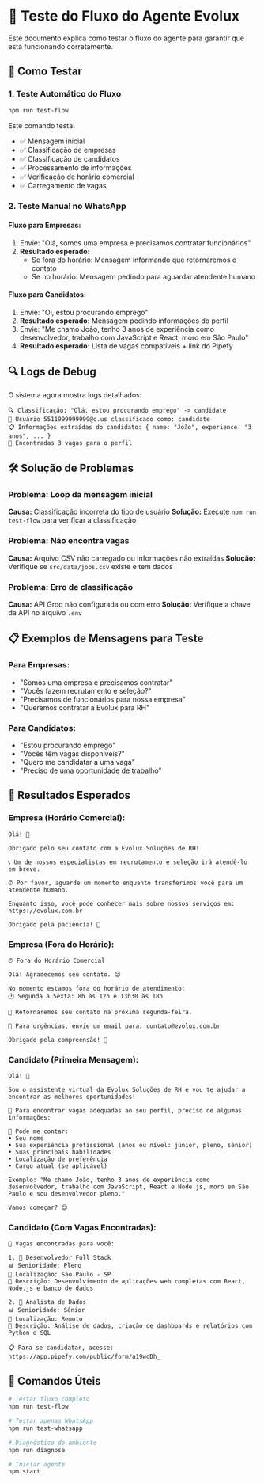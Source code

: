 # 🧪 Teste do Fluxo do Agente Evolux

Este documento explica como testar o fluxo do agente para garantir que está funcionando corretamente.

## 🚀 Como Testar

### 1. Teste Automático do Fluxo
```bash
npm run test-flow
```

Este comando testa:
- ✅ Mensagem inicial
- ✅ Classificação de empresas
- ✅ Classificação de candidatos
- ✅ Processamento de informações
- ✅ Verificação de horário comercial
- ✅ Carregamento de vagas

### 2. Teste Manual no WhatsApp

#### **Fluxo para Empresas:**
1. Envie: "Olá, somos uma empresa e precisamos contratar funcionários"
2. **Resultado esperado:**
   - Se fora do horário: Mensagem informando que retornaremos o contato
   - Se no horário: Mensagem pedindo para aguardar atendente humano

#### **Fluxo para Candidatos:**
1. Envie: "Oi, estou procurando emprego"
2. **Resultado esperado:** Mensagem pedindo informações do perfil
3. Envie: "Me chamo João, tenho 3 anos de experiência como desenvolvedor, trabalho com JavaScript e React, moro em São Paulo"
4. **Resultado esperado:** Lista de vagas compatíveis + link do Pipefy

## 🔍 Logs de Debug

O sistema agora mostra logs detalhados:

```
🔍 Classificação: "Olá, estou procurando emprego" -> candidate
📱 Usuário 5511999999999@c.us classificado como: candidate
📋 Informações extraídas do candidato: { name: "João", experience: "3 anos", ... }
🎯 Encontradas 3 vagas para o perfil
```

## 🛠️ Solução de Problemas

### **Problema: Loop da mensagem inicial**
**Causa:** Classificação incorreta do tipo de usuário
**Solução:** Execute `npm run test-flow` para verificar a classificação

### **Problema: Não encontra vagas**
**Causa:** Arquivo CSV não carregado ou informações não extraídas
**Solução:** Verifique se `src/data/jobs.csv` existe e tem dados

### **Problema: Erro de classificação**
**Causa:** API Groq não configurada ou com erro
**Solução:** Verifique a chave da API no arquivo `.env`

## 📋 Exemplos de Mensagens para Teste

### **Para Empresas:**
- "Somos uma empresa e precisamos contratar"
- "Vocês fazem recrutamento e seleção?"
- "Precisamos de funcionários para nossa empresa"
- "Queremos contratar a Evolux para RH"

### **Para Candidatos:**
- "Estou procurando emprego"
- "Vocês têm vagas disponíveis?"
- "Quero me candidatar a uma vaga"
- "Preciso de uma oportunidade de trabalho"

## 🎯 Resultados Esperados

### **Empresa (Horário Comercial):**
```
Olá! 👋

Obrigado pelo seu contato com a Evolux Soluções de RH! 

📞 Um de nossos especialistas em recrutamento e seleção irá atendê-lo em breve.

⏰ Por favor, aguarde um momento enquanto transferimos você para um atendente humano.

Enquanto isso, você pode conhecer mais sobre nossos serviços em: https://evolux.com.br

Obrigado pela paciência! 🙏
```

### **Empresa (Fora do Horário):**
```
⏰ Fora do Horário Comercial

Olá! Agradecemos seu contato. 😊

No momento estamos fora do horário de atendimento:
🕐 Segunda a Sexta: 8h às 12h e 13h30 às 18h

📅 Retornaremos seu contato na próxima segunda-feira.

📧 Para urgências, envie um email para: contato@evolux.com.br

Obrigado pela compreensão! 🙏
```

### **Candidato (Primeira Mensagem):**
```
Olá! 👋

Sou o assistente virtual da Evolux Soluções de RH e vou te ajudar a encontrar as melhores oportunidades!

🎯 Para encontrar vagas adequadas ao seu perfil, preciso de algumas informações:

📝 Pode me contar:
• Seu nome
• Sua experiência profissional (anos ou nível: júnior, pleno, sênior)
• Suas principais habilidades
• Localização de preferência
• Cargo atual (se aplicável)

Exemplo: "Me chamo João, tenho 3 anos de experiência como desenvolvedor, trabalho com JavaScript, React e Node.js, moro em São Paulo e sou desenvolvedor pleno."

Vamos começar? 😊
```

### **Candidato (Com Vagas Encontradas):**
```
🎯 Vagas encontradas para você:

1. 🏢 Desenvolvedor Full Stack
📊 Senioridade: Pleno
📍 Localização: São Paulo - SP
📝 Descrição: Desenvolvimento de aplicações web completas com React, Node.js e banco de dados

2. 🏢 Analista de Dados
📊 Senioridade: Sênior
📍 Localização: Remoto
📝 Descrição: Análise de dados, criação de dashboards e relatórios com Python e SQL

📋 Para se candidatar, acesse: https://app.pipefy.com/public/form/a19wdDh_
```

## 🔧 Comandos Úteis

```bash
# Testar fluxo completo
npm run test-flow

# Testar apenas WhatsApp
npm run test-whatsapp

# Diagnóstico do ambiente
npm run diagnose

# Iniciar agente
npm start
```
